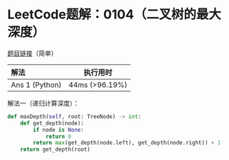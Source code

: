 # LeetCode题解：0104（二叉树的最大深度）

[题目链接](https://leetcode-cn.com/problems/maximum-depth-of-binary-tree/)（简单）

| 解法           | 执行用时       |
| :------------- | -------------- |
| Ans 1 (Python) | 44ms (>96.19%) |

解法一（递归计算深度）：

```python
def maxDepth(self, root: TreeNode) -> int:
    def get_depth(node):
        if node is None:
            return 0
        return max(get_depth(node.left), get_depth(node.right)) + 1
    return get_depth(root)
```

